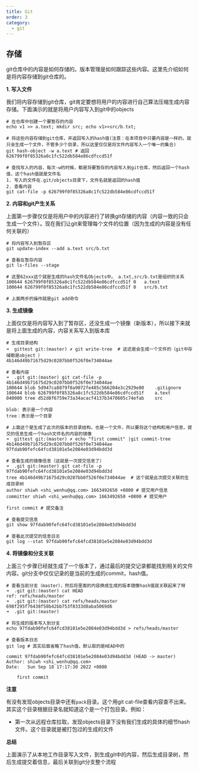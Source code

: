 ```yaml
---
title: Git
order: 3
category:
  - git
---
```


## 存储

git仓库中的内容是如何存储的。版本管理是如何跟踪这些内容。这里先介绍如何是将内容存储到git仓库的。

**1. 写入文件**

我们将内容存储到git仓库，git肯定要想将用户的内容进行自己算法压缩生成内容存储。下面演示的就是将用户内容写入到git中的objects

```git
# 在仓库中创建一个要暂存的内容
echo v1 >> a.text; mkdir src; echo v1>>src/b.txt;

# 将这些内容存储到git仓库，并返回写入的hash值(注意：在本项目中只要内容是一样的，就只会生成一个文件，不管多少个目录，所以这里仅仅是将文件内容写入一个唯一的集合)
git hash-object -w a.text # 返回626799f0f85326a8c1fc522db584e86cdfccd51f 

# 查找写入的内容，每次-w的时候，都是将要暂存的内容写入到git仓库，然后返回一个hash值，这个hash值就是文件名
1. 写入的文件在.git/objects目录下，文件名就是返回的hash值
2. 查看内容
git cat-file -p 626799f0f85326a8c1fc522db584e86cdfccd51f

```

**2. 内容和git产生关系**

上面第一步骤仅仅是将用户中的内容进行了转换git存储的内容（内容一致的只会生成一个文件）。现在我们让git来管理每个文件的位置（因为生成的内容是没有任何关联的）

```git
# 将内容写入到暂存区
git update-index --add a.text src/b.txt

# 查看在暂存内容
git ls-files --stage 

# 这里62xxx这个就是生成的hash文件名Objects中。 a.txt,src/b.txt是组织的关系
100644 626799f0f85326a8c1fc522db584e86cdfccd51f 0	a.text
100644 626799f0f85326a8c1fc522db584e86cdfccd51f 0	src/b.txt

# 上面两步的操作就是git add命令
```

**3. 生成镜像**

上面仅仅是将内容写入到了暂存区，还没生成一个镜像（新版本），所以接下来就是将上面生成的内容，内容关系写入到版本库

```git
# 生成目录结构
➜  gittest git:(master) ✗ git write-tree  # 这还是会生成一个文件的（git中存储都是object ）
4b146d49b71675d29c0207bb0f526f0e734044ae

# 查看内容
➜  .git git:(master) git cat-file -p 4b146d49b71675d29c0207bb0f526f0e734044ae                                        
100644 blob 5d947ca8879f8a9072fe485c566204e3c2929e80	.gitignore
100644 blob 626799f0f85326a8c1fc522db584e86cdfccd51f	a.text
040000 tree d52d8f6759e73a34acacf4137b3470605c74efab	src

blob: 表示是一个内容
tree：表示是一个目录

# 上面这个是生成了此次的版本的目录结构，也是一个文件，所以要将这个结构和用户信息，提交的信息生成一个hash文件名的内容的镜像
➜  gittest git:(master) ✗ echo "first commit" |git commit-tree 4b146d49b71675d29c0207bb0f526f0e734044ae
97fdab90fefc64fcd38101e5e2084e03d94bdd3d

# 查看生成的镜像信息（这就是一次提交信息了）
➜  .git git:(master) git cat-file -p 97fdab90fefc64fcd38101e5e2084e03d94bdd3d                                        
tree 4b146d49b71675d29c0207bb0f526f0e734044ae  # 这个就是此次提交关联的生成目录树
author shiwh <shi_wenhu@qq.com> 1663492650 +0800 # 提交用户信息
committer shiwh <shi_wenhu@qq.com> 1663492650 +0800 # 提交用户

first commit # 提交备注

# 查看提交信息
git show 97fdab90fefc64fcd38101e5e2084e03d94bdd3d

# 查看此次提交的信息日志
git log --stat 97fdab90fefc64fcd38101e5e2084e03d94bdd3d

```

**4. 将镜像和分支关联**

上面三个步骤已经就生成了一个版本了，通过最后的提交记录都能找到相关的文件内容。git分支中仅仅记录的是当前的生成的commit，hash值。

```git
# 查看当前分支（master），然后将里面的内容换成生成的版本镜像hash值就关联起来了呀
➜  .git git:(master) cat HEAD             
ref: refs/heads/master
➜  .git git:(master) cat refs/heads/master
698f295f76438f58b42bb753f8333d8aba5069d6
➜  .git git:(master) 

# 将生成的版本写入到分支
echo 97fdab90fefc64fcd38101e5e2084e03d94bdd3d > refs/heads/master 

# 查看版本日志
git log # 其实后面省略了hash值，默认取的是HEAD中的

commit 97fdab90fefc64fcd38101e5e2084e03d94bdd3d (HEAD -> master)
Author: shiwh <shi_wenhu@qq.com>
Date:   Sun Sep 18 17:17:30 2022 +0800

    first commit

```

**注意**

有没有发现objects目录中还有`pack`目录。这个用git cat-file查看内容查不出来。其实这个目录根据目录名就知道这个是一个打包目录。例如：

* 第一次从远程仓库拉取，发现objects目录下没有我们生成的具体的细节hash文件。这个目录就是被打包过的生成的文件

**总结**

上面演示了从本地工作目录写入文件，到生成git中的内容，然后生成目录树，然后生成提交着信息，最后关联到git分支整个流程





